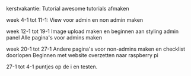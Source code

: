 kerstvakantie:
Tutorial awesome tutorials afmaken

week 4-1 tot 11-1:
View voor admin en non admin maken

week 12-1 tot 19-1
Image upload maken en beginnen aan styling admin panel
Alle pagina's voor admins maken

week 20-1 tot 27-1
Andere pagina's voor non-admins maken en checklist doorlopen
Beginnen met website overzetten naar raspberry pi

27-1 tot 4-1
puntjes op de i en testen.
